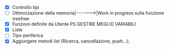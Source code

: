 - [x] Controllo tipi 
- [ ] Ottimizzazione della memoria|------->|Work in progress sulla funzione treefree
- [x] Funzioni definite da Utente PS GESTIRE MEGLIO VARIABILI
- [x] Liste
- [ ] Tipo periferica
- [x] Aggiungere metodi list (Ricerca, cancellazione, push...);